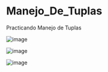 # Manejo_De_Tuplas
Practicando Manejo de Tuplas

![image](https://github.com/user-attachments/assets/615527d5-3381-4ec7-812e-3656332f6df9)

![image](https://github.com/user-attachments/assets/34bf3f43-731a-4531-9805-f8a15c54364a)

![image](https://github.com/user-attachments/assets/46e0ce0c-c9e3-451f-a7a6-3b81e8e3b55f)
